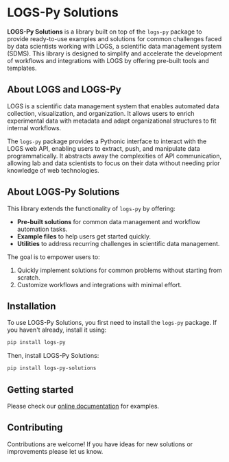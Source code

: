 # LOGS-Py Solutions

**LOGS-Py Solutions** is a library built on top of the `logs-py` package to provide ready-to-use examples and solutions for common challenges faced by data scientists working with LOGS, a scientific data management system (SDMS). This library is designed to simplify and accelerate the development of workflows and integrations with LOGS by offering pre-built tools and templates.

## About LOGS and LOGS-Py

LOGS is a scientific data management system that enables automated data collection, visualization, and organization. It allows users to enrich experimental data with metadata and adapt organizational structures to fit internal workflows.

The `logs-py` package provides a Pythonic interface to interact with the LOGS web API, enabling users to extract, push, and manipulate data programmatically. It abstracts away the complexities of API communication, allowing lab and data scientists to focus on their data without needing prior knowledge of web technologies.

## About LOGS-Py Solutions

This library extends the functionality of `logs-py` by offering:
- **Pre-built solutions** for common data management and workflow automation tasks.
- **Example files** to help users get started quickly.
- **Utilities** to address recurring challenges in scientific data management.

The goal is to empower users to:
1. Quickly implement solutions for common problems without starting from scratch.
2. Customize workflows and integrations with minimal effort.

## Installation

To use LOGS-Py Solutions, you first need to install the `logs-py` package. If you haven't already, install it using:

```bash
pip install logs-py
```

Then, install LOGS-Py Solutions:

```bash
pip install logs-py-solutions
```

## Getting started

Please check our <a href="https://docs.logs-python.com">online documentation</a> for examples.

## Contributing
Contributions are welcome! If you have ideas for new solutions or improvements please let us know.